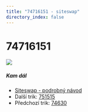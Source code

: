 ```yaml
---
title: "74716151 - siteswap"
directory_index: false
---
```


# 74716151

![](/animace/siteswap/74716151.gif)

##### Kam dál

- [Siteswap - podrobný návod](/siteswap.html "Podrobné vysvětlení siteswapů..")
- Další trik: [751515](751515.html "Siteswap 751515")
- Předchozí trik: [74630](74630.html "Siteswap 74630")

